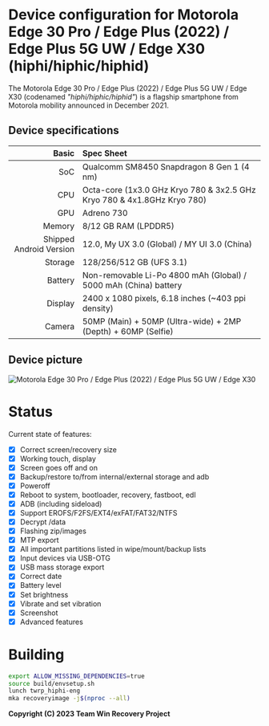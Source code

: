 Device configuration for Motorola Edge 30 Pro / Edge Plus (2022) / Edge Plus 5G UW / Edge X30 (hiphi/hiphic/hiphid)
=========================================

The Motorola Edge 30 Pro / Edge Plus (2022) / Edge Plus 5G UW / Edge X30 (codenamed _"hiphi/hiphic/hiphid"_) is a flagship smartphone from Motorola mobility announced in December 2021.

## Device specifications

Basic   | Spec Sheet
-------:|:-------------------------
SoC     | Qualcomm SM8450 Snapdragon 8 Gen 1 (4 nm)
CPU     | Octa-core (1x3.0 GHz Kryo 780 & 3x2.5 GHz Kryo 780 & 4x1.8GHz Kryo 780)
GPU     | Adreno 730
Memory  | 8/12 GB RAM (LPDDR5)
Shipped Android Version | 12.0, My UX 3.0 (Global) / MY UI 3.0 (China)
Storage | 128/256/512 GB (UFS 3.1)
Battery | Non-removable Li-Po 4800 mAh (Global) / 5000 mAh (China) battery
Display | 2400 x 1080 pixels, 6.18 inches (~403 ppi density)
Camera  | 50MP (Main) + 50MP (Ultra-wide) + 2MP (Depth) + 60MP (Selfie)

## Device picture
![Motorola Edge 30 Pro / Edge Plus (2022) / Edge Plus 5G UW / Edge X30](https://i.imgur.com/B0cNJ79.png)

# Status
Current state of features:
- [x] Correct screen/recovery size
- [x] Working touch, display
- [x] Screen goes off and on
- [x] Backup/restore to/from internal/external storage and adb
- [x] Poweroff
- [x] Reboot to system, bootloader, recovery, fastboot, edl
- [x] ADB (including sideload)
- [x] Support EROFS/F2FS/EXT4/exFAT/FAT32/NTFS
- [x] Decrypt /data
- [x] Flashing zip/images
- [x] MTP export
- [x] All important partitions listed in wipe/mount/backup lists
- [x] Input devices via USB-OTG
- [x] USB mass storage export
- [x] Correct date
- [x] Battery level
- [x] Set brightness
- [x] Vibrate and set vibration
- [x] Screenshot
- [x] Advanced features

# Building
```bash
export ALLOW_MISSING_DEPENDENCIES=true
source build/envsetup.sh
lunch twrp_hiphi-eng
mka recoveryimage -j$(nproc --all)
```

**Copyright (C) 2023 Team Win Recovery Project**
